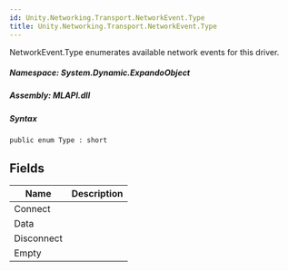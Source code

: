 ```yaml
---  
id: Unity.Networking.Transport.NetworkEvent.Type  
title: Unity.Networking.Transport.NetworkEvent.Type  
---
```


<div class="markdown level0 summary">

NetworkEvent.Type enumerates available network events for this driver.

</div>

<div class="markdown level0 conceptual">

</div>

##### **Namespace**: System.Dynamic.ExpandoObject

##### **Assembly**: MLAPI.dll

##### Syntax

    public enum Type : short

## Fields

| Name | Description |
| -- | -- |
| Connect | |
| Data | |
| Disconnect | |
| Empty | |

